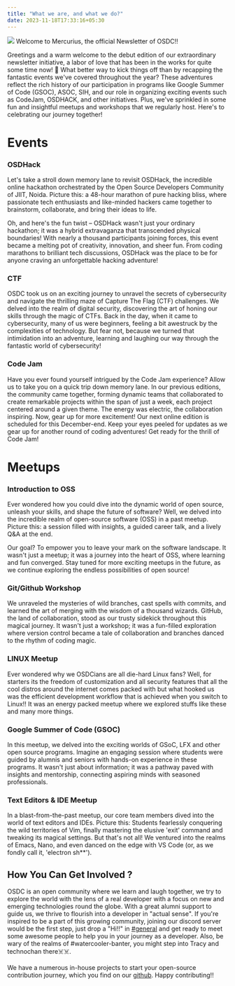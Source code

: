 ```yaml
---
title: "What we are, and what we do?"
date: 2023-11-18T17:33:16+05:30
---
```


![](https://avatars.githubusercontent.com/u/919383?s=200&v=4)
Welcome to Mercurius, the official Newsletter of OSDC!!<br>

Greetings and a warm welcome to the debut edition of our extraordinary newsletter initiative, a labor of love that has been in the works for quite some time now! 🚀 What better way to kick things off than by recapping the fantastic events we've covered throughout the year? These adventures reflect the rich history of our participation in programs like Google Summer of Code (GSOC), ASOC, SIH, and our role in organizing exciting events such as CodeJam, OSDHACK, and other initiatives. Plus, we've sprinkled in some fun and insightful meetups and workshops that we regularly host. Here's to celebrating our journey together!


# Events

### OSDHack

Let's take a stroll down memory lane to revisit OSDHack, the incredible online hackathon orchestrated by the Open Source Developers Community of JIIT, Noida. Picture this: a 48-hour marathon of pure hacking bliss, where passionate tech enthusiasts and like-minded hackers came together to brainstorm, collaborate, and bring their ideas to life.

Oh, and here's the fun twist – OSDHack wasn't just your ordinary hackathon; it was a hybrid extravaganza that transcended physical boundaries! With nearly a thousand participants joining forces, this event became a melting pot of creativity, innovation, and sheer fun. From coding marathons to brilliant tech discussions, OSDHack was the place to be for anyone craving an unforgettable hacking adventure! 


### CTF

OSDC took us on an exciting journey to unravel the secrets of cybersecurity and navigate the thrilling maze of Capture The Flag (CTF) challenges. We delved into the realm of digital security, discovering the art of honing our skills through the magic of CTFs. Back in the day, when it came to cybersecurity, many of us were beginners, feeling a bit awestruck by the complexities of technology. But fear not, because we turned that intimidation into an adventure, learning and laughing our way through the fantastic world of cybersecurity! 

### Code Jam

Have you ever found yourself intrigued by the Code Jam experience? Allow us to take you on a quick trip down memory lane. In our previous editions, the community came together, forming dynamic teams that collaborated to create remarkable projects within the span of just a week, each project centered around a given theme. The energy was electric, the collaboration inspiring. Now, gear up for more excitement! Our next online edition is scheduled for this December-end. Keep your eyes peeled for updates as we gear up for another round of coding adventures! Get ready for the thrill of Code Jam! 

# Meetups

### Introduction to OSS

Ever wondered how you could dive into the dynamic world of open source, unleash your skills, and shape the future of software? Well, we delved into the incredible realm of open-source software (OSS) in a past meetup. Picture this: a session filled with insights, a guided career talk, and a lively Q&A at the end.

Our goal? To empower you to leave your mark on the software landscape. It wasn't just a meetup; it was a journey into the heart of OSS, where learning and fun converged. Stay tuned for more exciting meetups in the future, as we continue exploring the endless possibilities of open source! 

  

### Git/Github Workshop

We unraveled the mysteries of wild branches, cast spells with commits, and learned the art of merging with the wisdom of a thousand wizards. GitHub, the land of collaboration, stood as our trusty sidekick throughout this magical journey.
It wasn't just a workshop; it was a fun-filled exploration where version control became a tale of collaboration and branches danced to the rhythm of coding magic.


### LINUX Meetup

Ever wondered why we OSDCians are all die-hard Linux fans? Well, for starters its the freedom of customization and all security features that all the cool distros around the internet comes packed with but what hooked us was the efficient development workflow that is achieved when you switch to Linux!! It was an energy packed meetup where we explored stuffs like these and many more things.
  

### Google Summer of Code (GSOC)

In this meetup, we delved into the exciting worlds of GSoC, LFX and other open source programs. Imagine an engaging session where students were guided by alumnis and seniors with hands-on experience in these programs. It wasn't just about information; it was a pathway paved with insights and mentorship, connecting aspiring minds with seasoned professionals.

### Text Editors & IDE Meetup

 In a blast-from-the-past meetup, our core team members dived into the world of text editors and IDEs. Picture this: Students fearlessly conquering the wild territories of Vim, finally mastering the elusive 'exit' command and tweaking its magical settings. But that's not all! We ventured into the realms of Emacs, Nano, and even danced on the edge with VS Code (or, as we fondly call it, 'electron sh**').

## How You Can Get Involved ?

OSDC is an open community where we learn and laugh together, we try to explore the world with the lens of a real developer with a focus on new and emerging technologies round the globe. With a great alumni support to guide us, we thrive to flourish into a developer in "actual sense". If you're inspired to be a part of this growing community, joining our discord server would be the first step, just drop a "Hi!!" in [#general](https://discord.gg/yH5GxE23cZ) and get ready to meet some awesome people to help you in your journey as a developer. Also, be wary of the realms of #watercooler-banter, you might step into Tracy and technochan there☠️☠️.

We have a numerous in-house projects to start your open-source contribution journey, which you find on our [github](github.com/osdc).
Happy contributing!!